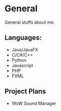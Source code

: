 # General
General stuffs about me.

## Languages:
- Java/JavaFX
- C/C#/C++
- Python
- Javascript
- PHP
- FXML

## Project Plans
- WoW Sound Manager


